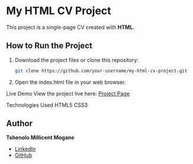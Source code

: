 # My HTML CV Project

This project is a single-page CV created with **HTML**.

## How to Run the Project
1. Download the project files or clone this repository:
   ```bash
   git clone https://github.com/your-username/my-html-cv-project.git
2. Open the index.html file in your web browser.

Live Demo
View the project live here: [Project Page](https://roadmap.sh/projects/single-page-cv)

Technologies Used
HTML5
CSS3

## Author
**Tshenolo Millicent Mogane**  
- [LinkedIn](https://www.linkedin.com/in/tshenolo-millicent-mogane-3a0914192/)  
- [GitHub](https://github.com/Millicent-Mogane)

